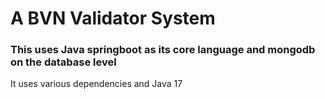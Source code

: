 <h1>A BVN Validator System</h1>

<h3>This uses Java springboot as its core language and mongodb on the database level</h3>
<p>It uses various dependencies and Java 17</p>
